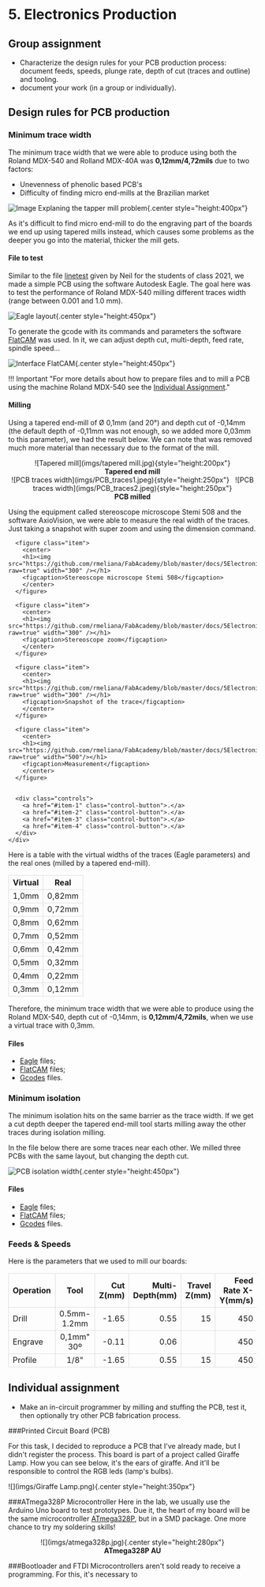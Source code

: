 # 5. Electronics Production


## Group assignment

* Characterize the design rules for your PCB production process: document feeds, speeds, plunge rate, depth of cut (traces and outline) and tooling.
* document your work (in a group or individually).

## Design rules for PCB production

### Minimum trace width

The minimum trace width that we were able to produce using both the Roland MDX-540 and Rolland MDX-40A was **0,12mm/4,72mils** due to two factors:

 - Unevenness of phenolic based PCB's
 - Difficulty of finding micro end-mills at the Brazilian market

![Image Explaning the tapper mill problem](imgs/taperProblem.svg){.center style="height:400px"}

As it's difficult to find micro end-mill to do the engraving part of the boards we end up using tapered mills instead, which causes some problems as the deeper you go into the material, thicker the mill gets.

#### File to test

Similar to the file [linetest](5downloads/linetest.png) given by Neil for the students of class 2021, we made a simple PCB using the software Autodesk Eagle. The goal here was to test the performance of Roland MDX-540 milling different traces width (range between 0.001 and 1.0 mm).

![Eagle layout](imgs/Board_layout.png){.center style="height:450px"}

To generate the gcode with its commands and parameters the software [FlatCAM](http://flatcam.org/download) was used. In it, we can adjust depth cut, multi-depth, feed rate, spindle speed...

![Interface FlatCAM](imgs/FlatCAM.png){.center style="height:450px"}

!!! Important "For more details about how to prepare files and to mill a PCB using the machine Roland MDX-540 see the [Individual Assignment](https://rmeliana.github.io/FabAcademy/5Electronics%20Production/5Electronics%20Production/#individual-assignment)."


#### Milling

Using a tapered end-mill of Ø 0,1mm (and 20°) and depth cut of -0,14mm (the default depth of -0,11mm was not enough, so we added more 0,03mm to this parameter), we had the result below. We can note that was removed much more material than necessary due to the format of the mill.

<center>
![Tapered mill](imgs/tapered mill.jpg){style="height:200px"}
<figcaption><b>Tapered end mill</b></figcaption>
</center>

<center>
![PCB traces width](imgs/PCB_traces1.jpeg){style="height:250px"} &nbsp;
![PCB traces width](imgs/PCB_traces2.jpeg){style="height:250px"}
<figcaption><b>PCB milled</b></figcaption>
</center>

Using the equipment called stereoscope microscope Stemi 508 and the software AxioVision, we were able to measure the real width of the traces. Just taking a snapshot with super zoom and using the dimension command.

<style>
td, th {
  border: 1px solid #dddddd;
  text-align: center;
}
</style>

<html>
  <head>
    <link rel="stylesheet" href="stylesheets/gallery.theme.css">
    <link rel="stylesheet" href="stylesheets/gallery.min.css">
  </head>

  <body>
    <div class="gallery items-4">
      <div id="item-1" class="control-operator"></div>
      <div id="item-2" class="control-operator"></div>
      <div id="item-3" class="control-operator"></div>
      <div id="item-4" class="control-operator"></div>

      <figure class="item">
        <center>
        <h1><img src="https://github.com/rmeliana/FabAcademy/blob/master/docs/5Electronics%20Production/imgs/microscope.jpeg?raw=true" width="300" /></h1>
        <figcaption>Stereoscope microscope Stemi 508</figcaption>
        </center>
      </figure>

      <figure class="item">
        <center>
        <h1><img src="https://github.com/rmeliana/FabAcademy/blob/master/docs/5Electronics%20Production/imgs/zoom%20microscope.jpeg?raw=true" width="300" /></h1>
        <figcaption>Stereoscope zoom</figcaption>
        </center>
      </figure>

      <figure class="item">
        <center>
        <h1><img src="https://github.com/rmeliana/FabAcademy/blob/master/docs/5Electronics%20Production/imgs/snapshot.jpeg?raw=true" width="300" /></h1>
        <figcaption>Snapshot of the trace</figcaption>
        </center>
      </figure>

      <figure class="item">
        <center>
        <h1><img src="https://github.com/rmeliana/FabAcademy/blob/master/docs/5Electronics%20Production/imgs/dimension.jpeg?raw=true" width="500"/></h1>
        <figcaption>Measurement</figcaption>
        </center>
      </figure>


      <div class="controls">
        <a href="#item-1" class="control-button">.</a>
        <a href="#item-2" class="control-button">.</a>
        <a href="#item-3" class="control-button">.</a>
        <a href="#item-4" class="control-button">.</a>
      </div>
    </div>
  </body>
</html>


Here is a table with the virtual widths of the traces (Eagle parameters) and the real ones (milled by a tapered end-mill).

<center>

| Virtual | Real |
|:-------:|:----:|
| 1,0mm   |0,82mm|
| 0,9mm   |0,72mm|
| 0,8mm   |0,62mm|
| 0,7mm   |0,52mm|
| 0,6mm   |0,42mm|
| 0,5mm   |0,32mm|
| 0,4mm   |0,22mm|
| 0,3mm   |0,12mm|

</center>

Therefore, the minimum trace width that we were able to produce using the Roland MDX-540, depth cut of -0,14mm, is **0,12mm/4,72mils**, when we use a virtual trace with 0,3mm.

#### Files

* [Eagle](5downloads/Traces_Eagle.7z) files;
* [FlatCAM](5downloads/Traces_FlatCAM.FlatPrj) files;
* [Gcodes](5downloads/Traces_Gcode.7z) files.

### Minimum isolation

The minimum isolation hits on the same barrier as the trace width. If we get a cut depth deeper the tapered end-mill tool starts milling away the other traces during isolation milling.

In the file below there are some traces near each other. We milled three PCBs with the same layout, but changing the depth cut.

![PCB isolation width](imgs/PCB_isolation.jpg){.center style="height:450px"}

#### Files
* [Eagle](5downloads/Isolation_Eagle.7z) files;
* [FlatCAM](5downloads/Isolation_FlatCAM.FlatPrj) files;
* [Gcodes](5downloads/Isolation_Gcode.7z) files.

### Feeds & Speeds

Here is the parameters that we used to mill our boards:

| Operation | Tool        | Cut Z(mm) | Multi-Depth(mm) | Travel Z(mm) | Feed Rate X-Y(mm/s) | Feed Rate Z(mm/s) | Spindle Speed(RPM) |
|:----------|:-----------:|----------:|----------------:|-------------:|--------------------:|------------------:|-------------------:|
| Drill     | 0.5mm-1.2mm |     -1.65 |            0.55 |           15 |                 450 |               650 |              12000 |
| Engrave   | 0,1mm" 30º    |     -0.11 |            0.06 |              |                 450 |               650 |              12000 |
| Profile   | 1/8"        |     -1.65 |            0.55 |           15 |                 450 |               650 |               8000 |


## Individual assignment

* Make an in-circuit programmer by milling and stuffing the PCB, test it, then optionally try other PCB fabrication process.

###Printed Circuit Board (PCB)

For this task, I decided to reproduce a PCB that I've already made, but I didn't register the process. This board is part of a project called Giraffe Lamp. How you can see below, it's the ears of giraffe. And it'll be responsible to control the RGB leds (lamp's bulbs).

![](imgs/Giraffe Lamp.png){.center style="height:350px"}

###ATmega328P Microcontroller
Here in the lab, we usually use the Arduino Uno board to test prototypes. Due it, the heart of my board will be the same microcontroller [ATmega328P](https://ww1.microchip.com/downloads/en/DeviceDoc/Atmel-7810-Automotive-Microcontrollers-ATmega328P_Datasheet.pdf), but in a SMD package. One more chance to try my soldering skills!

<center>
![](imgs/atmega328p.jpg){.center style="height:280px"}    <figcaption><b>ATmega328P AU</b></figcaption>
</center>

###Bootloader and FTDI
Microcontrollers aren't sold ready to receive a programming. For this, it's necessary to 
